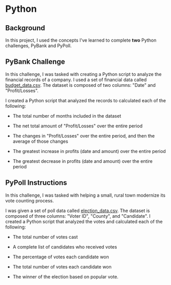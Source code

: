 # Python


## Background

In this project, I used the concepts I've learned to complete **two** Python challenges, PyBank and PyPoll.


## PyBank Challenge

In this challenge, I was tasked with creating a Python script to analyze the financial records of a company. I used a set of financial data called [budget_data.csv](PyBank/Resources/budget_data.csv). The dataset is composed of two columns: "Date" and "Profit/Losses". 

I created a Python script that analyzed the records to calculated each of the following:

* The total number of months included in the dataset

* The net total amount of "Profit/Losses" over the entire period

* The changes in "Profit/Losses" over the entire period, and then the average of those changes

* The greatest increase in profits (date and amount) over the entire period

* The greatest decrease in profits (date and amount) over the entire period


## PyPoll Instructions

In this challenge, I was tasked with helping a small, rural town modernize its vote counting process.

I was given a set of poll data called [election_data.csv](PyPoll/Resources/election_data.csv). The dataset is composed of three columns: "Voter ID", "County", and "Candidate". I created a Python script that analyzed the votes and calculated each of the following:

* The total number of votes cast

* A complete list of candidates who received votes

* The percentage of votes each candidate won

* The total number of votes each candidate won

* The winner of the election based on popular vote.




